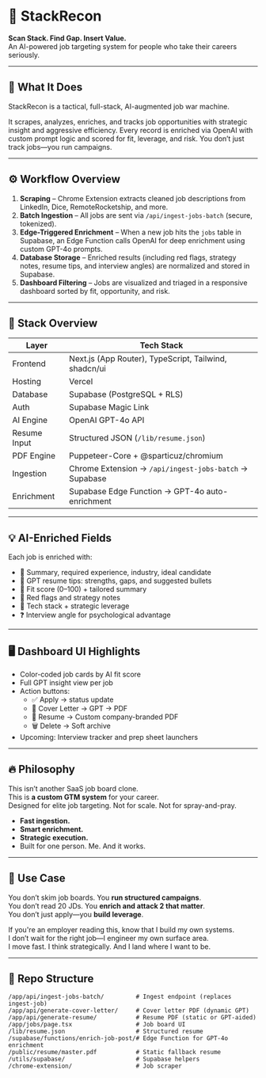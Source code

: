 # 🧠 StackRecon

**Scan Stack. Find Gap. Insert Value.**  
An AI-powered job targeting system for people who take their careers seriously.

---

## 🚀 What It Does

StackRecon is a tactical, full-stack, AI-augmented job war machine.

It scrapes, analyzes, enriches, and tracks job opportunities with strategic insight and aggressive efficiency. Every record is enriched via OpenAI with custom prompt logic and scored for fit, leverage, and risk. You don’t just track jobs—you run campaigns.

---

## ⚙️ Workflow Overview

1. **Scraping** – Chrome Extension extracts cleaned job descriptions from LinkedIn, Dice, RemoteRocketship, and more.
2. **Batch Ingestion** – All jobs are sent via `/api/ingest-jobs-batch` (secure, tokenized).
3. **Edge-Triggered Enrichment** – When a new job hits the `jobs` table in Supabase, an Edge Function calls OpenAI for deep enrichment using custom GPT-4o prompts.
4. **Database Storage** – Enriched results (including red flags, strategy notes, resume tips, and interview angles) are normalized and stored in Supabase.
5. **Dashboard Filtering** – Jobs are visualized and triaged in a responsive dashboard sorted by fit, opportunity, and risk.

---

## 🧱 Stack Overview

| Layer        | Tech Stack                                                  |
|--------------|-------------------------------------------------------------|
| Frontend     | Next.js (App Router), TypeScript, Tailwind, shadcn/ui       |
| Hosting      | Vercel                                                      |
| Database     | Supabase (PostgreSQL + RLS)                                 |
| Auth         | Supabase Magic Link                                         |
| AI Engine    | OpenAI GPT-4o API                                           |
| Resume Input | Structured JSON (`/lib/resume.json`)                        |
| PDF Engine   | Puppeteer-Core + @sparticuz/chromium                        |
| Ingestion    | Chrome Extension → `/api/ingest-jobs-batch` → Supabase     |
| Enrichment   | Supabase Edge Function → GPT-4o auto-enrichment             |

---

## 💡 AI-Enriched Fields

Each job is enriched with:

- 🔎 Summary, required experience, industry, ideal candidate
- 🧠 GPT resume tips: strengths, gaps, and suggested bullets
- 🧮 Fit score (0–100) + tailored summary
- 🚩 Red flags and strategy notes
- 🔧 Tech stack + strategic leverage
- ❓ Interview angle for psychological advantage

---

## 🖥 Dashboard UI Highlights

- Color-coded job cards by AI fit score
- Full GPT insight view per job
- Action buttons:
  - ✅ Apply → status update
  - 📄 Cover Letter → GPT → PDF
  - 📎 Resume → Custom company-branded PDF
  - 🗑 Delete → Soft archive
- Upcoming: Interview tracker and prep sheet launchers

---

## 🔥 Philosophy

This isn’t another SaaS job board clone.  
This is **a custom GTM system** for your career.  
Designed for elite job targeting. Not for scale. Not for spray-and-pray.

- **Fast ingestion.**
- **Smart enrichment.**
- **Strategic execution.**
- Built for one person. Me. And it works.

---

## 🧠 Use Case

You don’t skim job boards. You **run structured campaigns**.  
You don’t read 20 JDs. You **enrich and attack 2 that matter**.  
You don’t just apply—you **build leverage**.

If you're an employer reading this, know that I build my own systems.  
I don’t wait for the right job—I engineer my own surface area.  
I move fast. I think strategically. And I land where I want to be.

---

## 📁 Repo Structure

```
/app/api/ingest-jobs-batch/         # Ingest endpoint (replaces ingest-job)
/app/api/generate-cover-letter/     # Cover letter PDF (dynamic GPT)
/app/api/generate-resume/           # Resume PDF (static or GPT-aided)
/app/jobs/page.tsx                  # Job board UI
/lib/resume.json                    # Structured resume
/supabase/functions/enrich-job-post/# Edge Function for GPT-4o enrichment
/public/resume/master.pdf           # Static fallback resume
/utils/supabase/                    # Supabase helpers
/chrome-extension/                  # Job scraper
```
